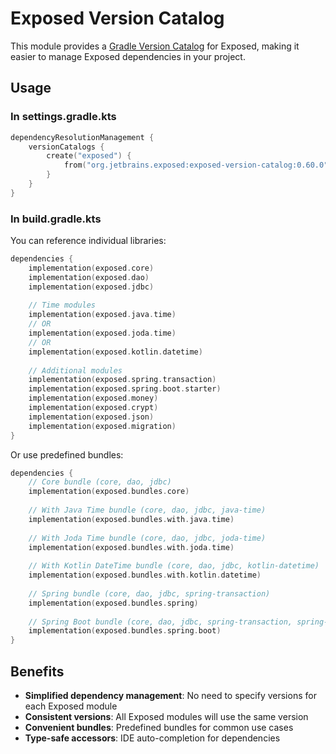 # Exposed Version Catalog

This module provides a [Gradle Version Catalog](https://docs.gradle.org/current/userguide/platforms.html#sub:version-catalog) for Exposed, making it easier to manage Exposed dependencies in your project.

## Usage

### In settings.gradle.kts

```kotlin
dependencyResolutionManagement {
    versionCatalogs {
        create("exposed") {
            from("org.jetbrains.exposed:exposed-version-catalog:0.60.0") // Use the latest version
        }
    }
}
```

### In build.gradle.kts

You can reference individual libraries:

```kotlin
dependencies {
    implementation(exposed.core)
    implementation(exposed.dao)
    implementation(exposed.jdbc)
    
    // Time modules
    implementation(exposed.java.time)
    // OR
    implementation(exposed.joda.time)
    // OR
    implementation(exposed.kotlin.datetime)
    
    // Additional modules
    implementation(exposed.spring.transaction)
    implementation(exposed.spring.boot.starter)
    implementation(exposed.money)
    implementation(exposed.crypt)
    implementation(exposed.json)
    implementation(exposed.migration)
}
```

Or use predefined bundles:

```kotlin
dependencies {
    // Core bundle (core, dao, jdbc)
    implementation(exposed.bundles.core)
    
    // With Java Time bundle (core, dao, jdbc, java-time)
    implementation(exposed.bundles.with.java.time)
    
    // With Joda Time bundle (core, dao, jdbc, joda-time)
    implementation(exposed.bundles.with.joda.time)
    
    // With Kotlin DateTime bundle (core, dao, jdbc, kotlin-datetime)
    implementation(exposed.bundles.with.kotlin.datetime)
    
    // Spring bundle (core, dao, jdbc, spring-transaction)
    implementation(exposed.bundles.spring)
    
    // Spring Boot bundle (core, dao, jdbc, spring-transaction, spring-boot-starter)
    implementation(exposed.bundles.spring.boot)
}
```

## Benefits

- **Simplified dependency management**: No need to specify versions for each Exposed module
- **Consistent versions**: All Exposed modules will use the same version
- **Convenient bundles**: Predefined bundles for common use cases
- **Type-safe accessors**: IDE auto-completion for dependencies